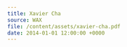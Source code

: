 ```yaml
---
title: Xavier Cha
source: WAX
file: /content/assets/xavier-cha.pdf
date: 2014-01-01 12:00:00 +0000
---
```

